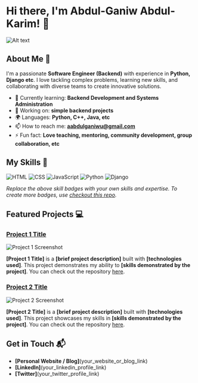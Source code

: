 # Hi there, I'm Abdul-Ganiw Abdul-Karim! 👋

![Alt text]([https://example.com/image.png](https://verpex.com/assets/uploads/images/blog/How-to-become-a-Backend-Developer.jpg?v=1665484477))


## About Me 🚀

I'm a passionate **Software Engineer (Backend)** with experience in **Python, Django etc**. I love tackling complex problems, learning new skills, and collaborating with diverse teams to create innovative solutions.

- 🌱 Currently learning: **Backend Development and Systems Administration**
- 🔭 Working on: **simple backend projects**
- 🌍 Languages: **Python, C++, Java, etc**
- 📫 How to reach me: **aabdulganiwu@gmail.com**
- ⚡ Fun fact: **Love teaching, mentoring, community development, group collaboration, etc**

## My Skills 🧠

![HTML](https://img.shields.io/badge/-HTML-E34F26?style=flat-square&logo=html5&logoColor=white)
![CSS](https://img.shields.io/badge/-CSS-1572B6?style=flat-square&logo=css3&logoColor=white)
![JavaScript](https://img.shields.io/badge/-JavaScript-F7DF1E?style=flat-square&logo=javascript&logoColor=black)
![Python](https://img.shields.io/badge/-Python-61DAFB?style=flat-square&logo=react&logoColor=black)
![Django](https://img.shields.io/badge/-Django-339933?style=flat-square&logo=node.js&logoColor=white)

*Replace the above skill badges with your own skills and expertise. To create more badges, use [checkout this repo](https://github.com/alexandresanlim/Badges4-README.md-Profile).*

## Featured Projects 💻

### [Project 1 Title](project_1_link)

![Project 1 Screenshot](project_1_screenshot_url)

**[Project 1 Title]** is a **[brief project description]** built with **[technologies used]**. This project demonstrates my ability to **[skills demonstrated by the project]**. You can check out the repository [here](project_1_repository_link).

### [Project 2 Title](project_2_link)

![Project 2 Screenshot](project_2_screenshot_url)

**[Project 2 Title]** is a **[brief project description]** built with **[technologies used]**. This project showcases my skills in **[skills demonstrated by the project]**. You can check out the repository [here](project_2_repository_link).

## Get in Touch 📬

- **[Personal Website / Blog]**(your_website_or_blog_link)
- **[LinkedIn]**(your_linkedin_profile_link)
- **[Twitter]**(your_twitter_profile_link)



